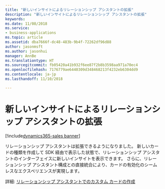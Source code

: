 ```yaml
---
title: "新しいインサイトによるリレーションシップ アシスタントの拡張"
description: "新しいインサイトによるリレーションシップ アシスタントの拡張"
keywords: 
ms.date: 11/08/2018
ms.service:
- business-applications
ms.topic: article
ms.assetid: dba7666f-dc48-483b-9b4f-72262df96d88
author: jasonmsft
ms.author: jasonhui
manager: AnnBe
ms.translationtype: HT
ms.sourcegitcommit: fb05420a41b932f6ee87f2b8b3598aa971a70ec4
ms.openlocfilehash: 7176779ae6440309d348468213f4232eb6304dd9
ms.contentlocale: ja-jp
ms.lasthandoff: 11/10/2018

---
```


# <a name="extend-relationship-assistant-with-new-insights"></a>新しいインサイトによるリレーションシップ アシスタントの拡張

[!include[dynamics365-sales banner](../includes/dynamics365-sales.md)]

リレーションシップ アシスタントは拡張できるようになりました。  新しいカードの種類を作成して SDK 経由で表示した状態で、リレーションシップ アシスタントのインターフェイスに新しいインサイトを表示できます。 さらに、リレーションシップ アシスタント構成との直接統合により、カードの有効化のシームレスなエクスペリエンスが実現します。

詳細: [リレーションシップ アシスタントでのカスタム カードの作成](https://docs.microsoft.com/dynamics365/customer-engagement/sales-enterprise/extend-relationship-assistant-card)

